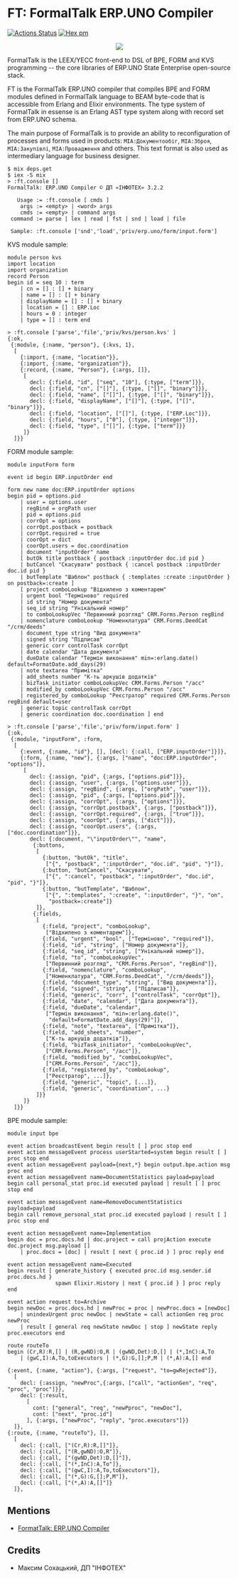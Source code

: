 FT: FormalTalk ERP.UNO Compiler
===============================

[![Actions Status](https://github.com/erpuno/ft/workflows/mix/badge.svg)](https://github.com/erpuno/ft/actions)
[![Hex pm](https://img.shields.io/hexpm/v/ft.svg?style=flat)](https://hex.pm/packages/ft)

<div align=center><img src="https://tonpa.guru/stream/2023/FT-23.svg"></div>

FormalTalk is the LEEX/YECC front-end to DSL of BPE, FORM and KVS
programming -- the core libraries of ERP.UNO State Enterprise open-source stack.

FT is the FormalTalk ERP.UNO compiler that compiles BPE and FORM
modules defined in FormalTalk language to BEAM byte-code that is
accessible from Erlang and Elixir environments. The type system
of FormalTalk in essense is an Erlang AST type system along with
record set from ERP.UNO schema.

The main purpose of FormalTalk is to provide an ability to
reconfiguration of processes and forms used in products:
`MIA:Документообіг`, `МІА:Зброя`, `МІА:Закупівлі`, `МІА:Провадження`
and others. This text format is also used as intermediary language
for business designer.

```
$ mix deps.get
$ iex -S mix
> :ft.console []
FormalTalk: ERP.UNO Compiler © ДП «ІНФОТЕХ» 3.2.2

   Usage := :ft.console [ cmds ]
    args := <empty> | <word> args
    cmds := <empty> | command args
 command := parse | lex | read | fst | snd | load | file

 Sample: :ft.console ['snd','load','priv/erp.uno/form/input.form']
```

KVS module sample:

```
module person kvs
import location
import organization
record Person
begin id = seq 10 : term
    | cn = [] : [] + binary
    | name = [] : [] + binary
    | displayName = [] : [] + binary
    | location = [] : ERP.Loc
    | hours = 0 : integer
    | type = [] : term end

```

```
> :ft.console ['parse','file','priv/kvs/person.kvs' ]
{:ok,
 {:module, {:name, "person"}, {:kvs, 1},
  [
    {:import, {:name, "location"}},
    {:import, {:name, "organization"}},
    {:record, {:name, "Person"}, {:args, []},
     [
       decl: {:field, "id", ["seq", "10"], {:type, ["term"]}},
       decl: {:field, "cn", ["[]"], {:type, ["[]", "binary"]}},
       decl: {:field, "name", ["[]"], {:type, ["[]", "binary"]}},
       decl: {:field, "displayName", ["[]"], {:type, ["[]", "binary"]}},
       decl: {:field, "location", ["[]"], {:type, ["ERP.Loc"]}},
       decl: {:field, "hours", ["0"], {:type, ["integer"]}},
       decl: {:field, "type", ["[]"], {:type, ["term"]}}
     ]}
  ]}}
```


FORM module sample:

```
module inputForm form

event id begin ERP.inputOrder end

form new name doc:ERP.inputOrder options
begin pid = options.pid
    | user = options.user
    | regBind = orgPath user
    | pid = options.pid
    | corrOpt = options
    | corrOpt.postback = postback
    | corrOpt.required = true
    | coorOpt = dict
    | coorOpt.users = doc.coordination
    | document "inputOrder" name
    [ butOk title postback { postback :inputOrder doc.id pid }
    | butCancel "Скасувати" postback { :cancel postback :inputOrder doc.id pid }
    | butTemplate "Шаблон" postback { :templates :create :inputOrder } on postback=:create ]
    [ project comboLookup "Відхилено з коментарем"
    | urgent bool "Терміново" required
    | id string "Номер документа"
    | seq_id string "Унікальний номер"
    | to comboLookupVec "Первинний розгляд" CRM.Forms.Person regBind
    | nomenclature comboLookup "Номенклатура" CRM.Forms.DeedCat "/crm/deeds"
    | document_type string "Вид документа"
    | signed string "Підписав"
    | generic corr controlTask corrOpt
    | date calendar "Дата документа"
    | dueDate calendar "Термін виконання" min=:erlang.date() default=FormatDate.add_days(29)
    | note textarea "Примітка"
    | add_sheets number "К-ть аркушів додатків"
    | bizTask_initiator comboLookupVec CRM.Forms.Person "/acc"
    | modified_by comboLookupVec CRM.Forms.Person "/acc"
    | registered_by comboLookup "Реєстратор" required CRM.Forms.Person regBind default=user
    | generic topic controlTask corrOpt
    | generic coordination doc.coordination ] end

```

```
> :ft.console ['parse','file','priv/form/input.form' ]
{:ok,
 {:module, "inputForm", :form,
  [
    {:event, {:name, "id"}, [], [decl: {:call, ["ERP.inputOrder"]}]},
    {:form, {:name, "new"}, {:args, ["name", "doc:ERP.inputOrder", "options"]},
     [
       decl: {:assign, "pid", {:args, ["options.pid"]}},
       decl: {:assign, "user", {:args, ["options.user"]}},
       decl: {:assign, "regBind", {:args, ["orgPath", "user"]}},
       decl: {:assign, "pid", {:args, ["options.pid"]}},
       decl: {:assign, "corrOpt", {:args, ["options"]}},
       decl: {:assign, "corrOpt.postback", {:args, ["postback"]}},
       decl: {:assign, "corrOpt.required", {:args, ["true"]}},
       decl: {:assign, "coorOpt", {:args, ["dict"]}},
       decl: {:assign, "coorOpt.users", {:args, ["doc.coordination"]}},
       decl: {:document, "\"inputOrder\"", "name",
        {:buttons,
         [
           {:button, "butOk", "title",
            ["{", "postback", ":inputOrder", "doc.id", "pid", "}"]},
           {:button, "butCancel", "Скасувати",
            ["{", ":cancel", "postback", ":inputOrder", "doc.id", "pid", "}"]},
           {:button, "butTemplate", "Шаблон",
            ["{", ":templates", ":create", ":inputOrder", "}", "on",
             "postback=:create"]}
         ]},
        {:fields,
         [
           {:field, "project", "comboLookup",
            ["Відхилено з коментарем"]},
           {:field, "urgent", "bool", ["Терміново", "required"]},
           {:field, "id", "string", ["Номер документа"]},
           {:field, "seq_id", "string", ["Унікальний номер"]},
           {:field, "to", "comboLookupVec",
            ["Первинний розгляд", "CRM.Forms.Person", "regBind"]},
           {:field, "nomenclature", "comboLookup",
            ["Номенклатура", "CRM.Forms.DeedCat", "/crm/deeds"]},
           {:field, "document_type", "string", ["Вид документа"]},
           {:field, "signed", "string", ["Підписав"]},
           {:field, "generic", "corr", ["controlTask", "corrOpt"]},
           {:field, "date", "calendar", ["Дата документа"]},
           {:field, "dueDate", "calendar",
            ["Термін виконання", "min=:erlang.date()",
             "default=FormatDate.add_days(29)"]},
           {:field, "note", "textarea", ["Примітка"]},
           {:field, "add_sheets", "number",
            ["К-ть аркушів додатків"]},
           {:field, "bizTask_initiator", "comboLookupVec",
            ["CRM.Forms.Person", "/acc"]},
           {:field, "modified_by", "comboLookupVec",
            ["CRM.Forms.Person", "/acc"]},
           {:field, "registered_by", "comboLookup",
            ["Реєстратор", ...]},
           {:field, "generic", "topic", [...]},
           {:field, "generic", "coordination", ...}
         ]}}
     ]}
  ]}}
```

BPE module sample:

```
module input bpe

event action broadcastEvent begin result [ ] proc stop end
event action messageEvent process userStarted=system begin result [ ] proc stop end
event action messageEvent payload={next,*} begin output.bpe.action msg proc end
event action messageEvent name=DocumentStatistics payload=payload
begin call personal_stat proc.id executed payload | result [ ] proc stop end

event action messageEvent name=RemoveDocumentStatistics payload=payload
begin call remove_personal_stat proc.id executed payload | result [ ] proc stop end

event action messageEvent name=Implementation
begin doc = proc.docs.hd | doc.project = call projAction execute doc.project msg.payload []
    | proc.docs = [doc] | result [ next { proc.id } ] proc reply end

event action messageEvent name=Executed
begin result [ generate_history { executed proc.id msg.sender.id proc.docs.hd }
               spawn Elixir.History | next { proc.id } ] proc reply end

event action request to=Archive
begin newDoc = proc.docs.hd | newProc = proc | newProc.docs = [newDoc]
    | unindexUrgent proc newDoc | newState = call actionGen req proc newProc
    | result [ general req newState newDoc | stop ] newState reply proc.executors end

route routeTo
begin (Cr,R):R,[] | (R,gwND):O,R | (gwND,Det):D,[] | (*,InC):A,To
    | (gwC,I):A,To,toExecutors | (*,G):G,[];P,M | (*,A):A,[] end
```

```
{:event, {:name, "action"}, {:args, ["request", "to=gwRejected"]},
  [
    decl: {:assign, "newProc",{:args, ["call", "actionGen", "req", "proc", "proc"]}},
    decl: {:result,
      [
        cont: ["general", "req", "newPproc", "newDoc"],
        cont: ["next", "proc.id"]
      ], {:args, ["newProc", "reply", "proc.executors"]}}
  ]},
{:route, {:name, "routeTo"}, [],
  [
    decl: {:call, ["(Cr,R):R,[]"]},
    decl: {:call, ["(R,gwND):O,R"]},
    decl: {:call, ["(gwND,Det):D,[]"]},
    decl: {:call, ["(*,InC):A,To"]},
    decl: {:call, ["(gwC,I):A,To,toExecutors"]},
    decl: {:call, ["(*,G):G,[];P,M"]},
    decl: {:call, ["(*,A):A,[]"]}
  ]},
```

Mentions
--------

* <a href="https://tonpa.guru/stream/2023/2023-02-01%20FormalTalk.htm">FormatTalk: ERP.UNO Compiler</a>

Credits
-------

* Максим Сохацький, ДП "ІНФОТЕХ"
